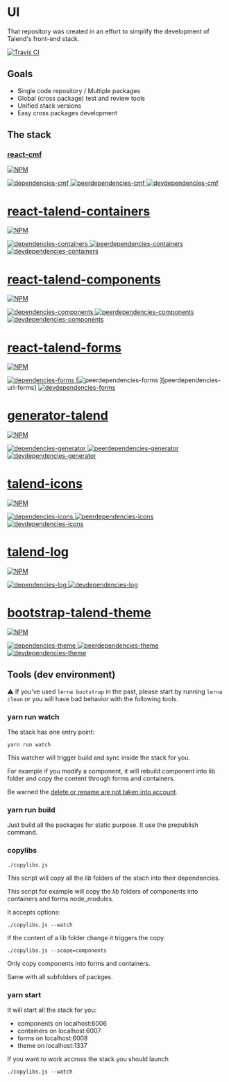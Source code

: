 # UI

That repository was created in an effort to simplify the development of Talend's
front-end stack.

[![Travis CI][travis-ci-image] ][travis-ci-url]

[travis-ci-image]: https://travis-ci.org/Talend/ui.svg?branch=master
[travis-ci-url]: https://travis-ci.org/Talend/ui

## Goals

* Single code repository / Multiple packages
* Global (cross package) test and review tools
* Unified stack versions
* Easy cross packages development

## The stack

### [react-cmf](https://github.com/Talend/ui/tree/master/packages/cmf)

[![NPM][npm-icon-cmf] ][npm-url-cmf]

[![dependencies-cmf][dependencies-image-cmf] ][dependencies-url-cmf]
[![peerdependencies-cmf][peerdependencies-image-cmf] ][peerdependencies-url-cmf]
[![devdependencies-cmf][devdependencies-image-cmf] ][devdependencies-url-cmf]

[npm-icon-cmf]: https://nodei.co/npm/react-cmf.svg?downloads=true
[npm-url-cmf]: https://npmjs.org/package/react-cmf

[dependencies-image-cmf]: https://david-dm.org/Talend/react-cmf.svg
[dependencies-url-cmf]: https://david-dm.org/Talend/react-cmf
[devdependencies-image-cmf]: https://david-dm.org/Talend/react-cmf/dev-status.svg
[devdependencies-url-cmf]: https://david-dm.org/Talend/react-cmf#info=devDependencies
[peerdependencies-image-cmf]: https://david-dm.org/Talend/react-cmf/peer-status.svg
[peerdependencies-url-cmf]: https://david-dm.org/Talend/react-cmf?type=peer

# [react-talend-containers](https://github.com/Talend/ui/tree/master/packages/containers)

[![NPM][npm-icon-containers] ][npm-url-containers]

[![dependencies-containers][dependencies-image-containers] ][dependencies-url-containers]
[![peerdependencies-containers][peerdependencies-image-containers] ][peerdependencies-url-containers]
[![devdependencies-containers][devdependencies-image-containers] ][devdependencies-url-containers]

[npm-icon-containers]: https://nodei.co/npm/react-talend-containers.svg?downloads=true
[npm-url-containers]: https://npmjs.org/package/react-talend-containers

[dependencies-image-containers]: https://david-dm.org/Talend/react-talend-containers.svg
[dependencies-url-containers]: https://david-dm.org/Talend/react-talend-containers
[devdependencies-image-containers]: https://david-dm.org/Talend/react-talend-containers/dev-status.svg
[devdependencies-url-containers]: https://david-dm.org/Talend/react-talend-containers#info=devDependencies
[peerdependencies-image-containers]: https://david-dm.org/Talend/react-talend-containers/peer-status.svg
[peerdependencies-url-containers]: https://david-dm.org/Talend/react-talend-containers?type=peer


# [react-talend-components](https://github.com/Talend/ui/tree/master/packages/components)

[![NPM][npm-icon-components] ][npm-url-components]

[![dependencies-components][dependencies-image-components] ][dependencies-url-components]
[![peerdependencies-components][peerdependencies-image-components] ][peerdependencies-url-components]
[![devdependencies-components][devdependencies-image-components] ][devdependencies-url-components]

[npm-icon-components]: https://nodei.co/npm/react-talend-components.svg?downloads=true
[npm-url-components]: https://npmjs.org/package/react-talend-components

[dependencies-image-components]: https://david-dm.org/Talend/react-talend-components.svg
[dependencies-url-components]: https://david-dm.org/Talend/react-talend-components
[devdependencies-image-components]: https://david-dm.org/Talend/react-talend-components/dev-status.svg
[devdependencies-url-components]: https://david-dm.org/Talend/react-talend-components#info=devDependencies
[peerdependencies-image-components]: https://david-dm.org/Talend/react-talend-components/peer-status.svg
[peerdependencies-url-components]: https://david-dm.org/Talend/react-talend-components?type=peer

# [react-talend-forms](https://github.com/Talend/ui/tree/master/packages/forms)

[![NPM][npm-icon-forms] ][npm-url-forms]

[![dependencies-forms][dependencies-image-forms] ][dependencies-url-forms]
[![peerdependencies-forms][peerdependencies-image-forms] ][peerdependencies-url-forms]
[![devdependencies-forms][devdependencies-image-forms] ][devdependencies-url-forms]

[npm-icon-forms]: https://nodei.co/npm/react-talend-forms.svg?downloads=true
[npm-url-forms]: https://npmjs.org/package/react-talend-forms

[dependencies-image-forms]: https://david-dm.org/Talend/react-talend-forms.svg
[dependencies-url-forms]: https://david-dm.org/Talend/react-talend-forms
[devdependencies-image-forms]: https://david-dm.org/Talend/react-talend-forms/dev-status.svg
[devdependencies-url-forms]: https://david-dm.org/Talend/react-talend-forms#info=devDependencies
[peerdependencies-image-forms]: https://david-dm.org/Talend/react-talend-forms/peer-status.svg
[peerdependencies-url-components]: https://david-dm.org/Talend/react-talend-components?type=peer


# [generator-talend](https://github.com/Talend/ui/tree/master/packages/generator)

[![NPM][npm-icon-generator] ][npm-url-generator]

[![dependencies-generator][dependencies-image-generator] ][dependencies-url-generator]
[![peerdependencies-generator][peerdependencies-image-generator] ][peerdependencies-url-generator]
[![devdependencies-generator][devdependencies-image-generator] ][devdependencies-url-generator]

[npm-icon-generator]: https://nodei.co/npm/generator-talend.svg?downloads=true
[npm-url-generator]: https://npmjs.org/package/generator-talend

[dependencies-image-generator]: https://david-dm.org/Talend/generator-talend.svg
[dependencies-url-generator]: https://david-dm.org/Talend/generator-talend
[devdependencies-image-generator]: https://david-dm.org/Talend/generator-talend/dev-status.svg
[devdependencies-url-generator]: https://david-dm.org/Talend/generator-talend#info=devDependencies
[peerdependencies-image-generator]: https://david-dm.org/Talend/generator-talend/peer-status.svg
[peerdependencies-url-generator]: https://david-dm.org/Talend/generator-talend?type=peer

# [talend-icons](https://github.com/Talend/ui/tree/master/packages/icons)

[![NPM][npm-icon-icons] ][npm-url-icons]

[![dependencies-icons][dependencies-image-icons] ][dependencies-url-icons]
[![peerdependencies-icons][peerdependencies-image-icons] ][peerdependencies-url-icons]
[![devdependencies-icons][devdependencies-image-icons] ][devdependencies-url-icons]

[npm-icon-icons]: https://nodei.co/npm/talend-icons.svg?downloads=true
[npm-url-icons]: https://npmjs.org/package/talend-icons

[dependencies-image-icons]: https://david-dm.org/Talend/talend-icons.svg
[dependencies-url-icons]: https://david-dm.org/Talend/talend-icons
[devdependencies-image-icons]: https://david-dm.org/Talend/talend-icons/dev-status.svg
[devdependencies-url-icons]: https://david-dm.org/Talend/talend-icons#info=devDependencies
[peerdependencies-image-icons]: https://david-dm.org/Talend/talend-icons/peer-status.svg
[peerdependencies-url-icons]: https://david-dm.org/Talend/talend-icons?type=peer


# [talend-log](https://github.com/Talend/ui/tree/master/packages/logging)

[![NPM][npm-icon-log] ][npm-url-log]

[![dependencies-log][dependencies-image-log] ][dependencies-url-log]
[![devdependencies-log][devdependencies-image-log] ][devdependencies-url-log]

[npm-icon-log]: https://nodei.co/npm/talend-log.svg?downloads=true
[npm-url-log]: https://npmjs.org/package/talend-log

[dependencies-image-log]: https://david-dm.org/Talend/talend-log.svg
[dependencies-url-log]: https://david-dm.org/Talend/talend-log
[devdependencies-image-log]: https://david-dm.org/Talend/talend-log/dev-status.svg
[devdependencies-url-log]: https://david-dm.org/Talend/talend-log#info=devDependencies
[peerdependencies-image-log]: https://david-dm.org/Talend/talend-log/peer-status.svg
[peerdependencies-url-log]: https://david-dm.org/Talend/react-talend-components?type=peer


# [bootstrap-talend-theme](https://github.com/Talend/ui/tree/master/packages/theme)

[![NPM][npm-icon-theme] ][npm-url-theme]

[![dependencies-theme][dependencies-image-theme] ][dependencies-url-theme]
[![peerdependencies-theme][peerdependencies-image-theme] ][peerdependencies-url-theme]
[![devdependencies-theme][devdependencies-image-theme] ][devdependencies-url-theme]

[npm-icon-theme]: https://nodei.co/npm/bootstrap-talend-theme.svg?downloads=true
[npm-url-theme]: https://npmjs.org/package/bootstrap-talend-theme

[dependencies-image-theme]: https://david-dm.org/Talend/bootstrap-talend-theme.svg
[dependencies-url-theme]: https://david-dm.org/Talend/bootstrap-talend-theme
[devdependencies-image-theme]: https://david-dm.org/Talend/bootstrap-talend-theme/dev-status.svg
[devdependencies-url-theme]: https://david-dm.org/Talend/bootstrap-talend-theme#info=devDependencies
[peerdependencies-image-theme]: https://david-dm.org/Talend/bootstrap-talend-theme/peer-status.svg
[peerdependencies-url-theme]: https://david-dm.org/Talend/bootstrap-talend-theme?type=peer



## Tools (dev environment)

:warning: If you've used `lerna bootstrap` in the past, please start by running `lerna clean` or you will have bad behavior with the following tools.

### yarn run watch

The stack has one entry point:

```
yarn run watch
```

This watcher will trigger build and sync inside the stack for you.

For example if you modify a component, it will rebuild component into lib folder and copy the content through forms and containers.

Be warned the [delete or rename are not taken into account](https://github.com/remy/nodemon/issues/656).

### yarn run build

Just build all the packages for static purpose.
It use the prepublish command.

### copylibs

```
./copylibs.js
```

This script will copy all the *lib* folders of the stach into their dependencies.

This script for example will copy the *lib* folders of components into containers and forms node_modules.

It accepts options:

```
./copylibs.js --watch
```

If the content of a lib folder change it triggers the copy.

```
./copylibs.js --scope=components
```

Only copy components into forms and containers.

Same with all subfolders of packges.

### yarn start

It will start all the stack for you:

- components on localhost:6006
- containers on localhost:6007
- forms on localhost:6008
- theme on localhost:1337

If you want to work accross the stack you should launch

```
./copylibs.js --watch
```
